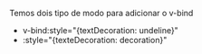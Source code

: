 Temos dois tipo de modo para adicionar o v-bind

- v-bind:style="{textDecoration: undeline}"
- :style="{texteDecoration: decoration}"
